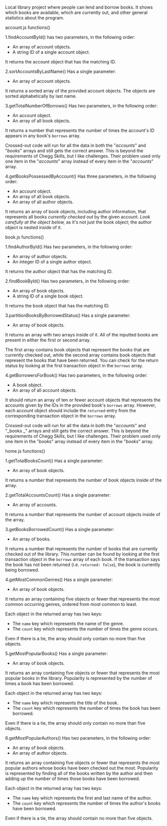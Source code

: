 Local library project where people can lend and borrow books.  It shows which books are available, which are currently out, and other general statistics about the program.


account.js functions()

1.findAccountById()
has two parameters, in the following order:

- An array of account objects.
- A string ID of a single account object.

It returns the account object that has the matching ID.



2.sortAccountsByLastName()
 Has a single parameter:

- An array of account objects.

It returns a sorted array of the provided account objects. The objects are sorted alphabetically by last name.



3.getTotalNumberOfBorrows()
Has two parameters, in the following order:

- An account object.
- An array of all book objects.

It returns a number that represents the number of times the account's ID appears in any book's `borrows` array.

Crossed-out code will run for all the data in both the "_accounts_" and "_books_" arrays and still gets the correct answer. This is beyond the requirements of Chegg Skills, but I like challenges. Their problem used only one item in the "_accounts_" array instead of every item in the "_accounts_" array.


4.getBooksPossessedByAccount()
Has three parameters, in the following order:

- An account object.
- An array of all book objects.
- An array of all author objects.

It returns an array of book objects, including author information, that represents all books _currently checked out_ by the given account. _Look carefully at the object below,_ as it's not just the book object; the author object is nested inside of it.




book.js functions()

1.findAuthorById()
 Has two parameters, in the following order:

- An array of author objects.
- An integer ID of a single author object.

It returns the author object that has the matching ID.



2.findBookById()
Has two parameters, in the following order:

- An array of book objects.
- A string ID of a single book object.

It returns the book object that has the matching ID.



3.partitionBooksByBorrowedStatus()
Has a single parameter:

- An array of book objects.

It returns an array with two arrays inside of it. All of the inputted books are present in either the first or second array.

The first array contains book objects that represent the books that are currently checked out, while the second array contains book objects that represent the books that have been returned. You can check for the return status by looking at the first transaction object in the `borrows` array.



4.getBorrowersForBook()
Has two parameters, in the following order:

- A book object.
- An array of all account objects.

It should return an array of ten or fewer account objects that represents the accounts given by the IDs in the provided book's `borrows` array. However, each account object should include the `returned` entry from the corresponding transaction object in the `borrows` array.

Crossed-out code will run for all the data in both the "_accounts_" and "_books
_" arrays and still gets the correct answer. This is beyond the requirements of Chegg Skills, but I like challenges. Their problem used only one item in the "_books_" array instead of every item in the "_books_" array.


home.js functions()

1.getTotalBooksCount()
Has a single parameter:

- An array of book objects.

It returns a _number_ that represents the number of book objects inside of the array.




2.getTotalAccountsCount()
Has a single parameter:

- An array of accounts.

It returns a _number_ that represents the number of account objects inside of the array.



3.getBooksBorrowedCount()
Has a single parameter:

- An array of books.

It returns a number that represents the number of books that are currently checked out of the library. This number can be found by looking at the first transaction object in the `borrows` array of each book. If the transaction says the book has not been returned (i.e. `returned: false`), the book is currently being borrowed.



4.getMostCommonGenres()
Has a single parameter:

- An array of book objects.

It returns an array containing five objects or fewer that represents the most common occurring genres, ordered from most common to least.

Each object in the returned array has two keys:

- The `name` key which represents the name of the genre.
- The `count` key which represents the number of times the genre occurs.

Even if there is a tie, the array should only contain no more than five objects.




5.getMostPopularBooks()
Has a single parameter:

- An array of book objects.

It returns an array containing five objects or fewer that represents the most popular books in the library. Popularity is represented by the number of times a book has been borrowed.

Each object in the returned array has two keys:

- The `name` key which represents the title of the book.
- The `count` key which represents the number of times the book has been borrowed.

Even if there is a tie, the array should only contain no more than five objects.



6.getMostPopularAuthors()
Has two parameters, in the following order:

- An array of book objects.
- An array of author objects.

It returns an array containing five objects or fewer that represents the most popular authors whose books have been checked out the most. Popularity is represented by finding all of the books written by the author and then adding up the number of times those books have been borrowed.

Each object in the returned array has two keys:

- The `name` key which represents the first and last name of the author.
- The `count` key which represents the number of times the author's books have been borrowed.

Even if there is a tie, the array should contain no more than five objects.